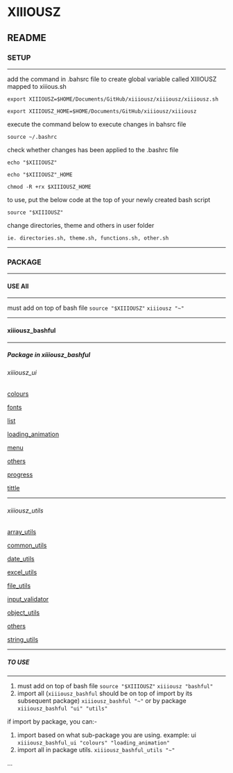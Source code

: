 # XIIIOUSZ

## README

### SETUP

---

add the command in .bahsrc file to create global variable called XIIIOUSZ mapped to xiiious.sh

`export XIIIOUSZ=$HOME/Documents/GitHub/xiiiousz/xiiiousz/xiiiousz.sh`

`export XIIIOUSZ_HOME=$HOME/Documents/GitHub/xiiiousz/xiiiousz`

execute the command below to execute changes in bahsrc file

`source ~/.bashrc`

check whether changes has been applied to the .bashrc file

`echo "$XIIIOUSZ"`

`echo "$XIIIOUSZ"_HOME`

`chmod -R +rx $XIIIOUSZ_HOME `

to use, put the below code at the top of your newly created bash script

`source "$XIIIOUSZ"`

change directories, theme and others in user folder

`ie. directories.sh, theme.sh, functions.sh, other.sh`

---

### PACKAGE

---

#### USE All

---

must add on top of bash file
`source "$XIIIOUSZ"`
`xiiiousz "~"`

---

#### xiiiousz_bashful

---

##### Package in xiiiousz_bashful

###### xiiiousz_ui

[colours](~/xiiiousz/bashful/ui/package/colours.sh)

[fonts](./xiiiousz/bashful/ui/package/fonts.sh)

[list](./xiiiousz/bashful/ui/package/list.sh)

[loading_animation](./xiiiousz/bashful/ui/package/loading_animation.sh)

[menu](./xiiiousz/bashful/ui/package/menu.sh)

[others](./xiiiousz/bashful/ui/package/others.sh)

[progress](./xiiiousz/bashful/ui/package/progress.sh)

[tittle](./xiiiousz/bashful/ui/package/title.sh)

---

###### xiiiousz_utils

[array_utils](./xiiiousz/bashful/utils/package/array_utils.sh)

[common_utils](./xiiiousz/bashful/utils/package/common_utils.sh)

[date_utils](./xiiiousz/bashful/utils/package/date_utils.sh)

[excel_utils](./xiiiousz/bashful/utils/package/excel_utils.sh)

[file_utils](./xiiiousz/bashful/utils/package/file_utils.sh)

[input_validator](./xiiiousz/bashful/utils/package/input_validator.sh)

[object_utils](./xiiiousz/bashful/utils/package/object_utils.sh)

[others](./xiiiousz/bashful/utils/package/others.sh)

[string_utils](./xiiiousz/bashful/utils/package/string_utils.sh)

---

##### TO USE

---

1. must add on top of bash file
   `source "$XIIIOUSZ"`
   `xiiiousz "bashful"`
2. import all (`xiiiousz_bashful` should be on top of import by its subsequent package)
   `xiiiousz_bashful "~"` or by package `xiiiousz_bashful "ui" "utils"`

if import by package, you can:-

1. import based on what sub-package you are using. example: ui
   `xiiiousz_bashful_ui "colours" "loading_animation"`
2. import all in package utils.
   `xiiiousz_bashful_utils "~"`

...
